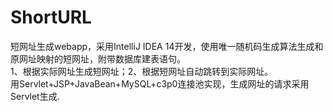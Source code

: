 # ShortURL  
短网址生成webapp，采用IntelliJ IDEA 14开发，使用唯一随机码生成算法生成和原网址映射的短网址，附带数据库建表语句。  
1、根据实际网址生成短网址；2、根据短网址自动跳转到实际网址。  
用Servlet+JSP+JavaBean+MySQL+c3p0连接池实现，生成网址的请求采用Servlet生成.
